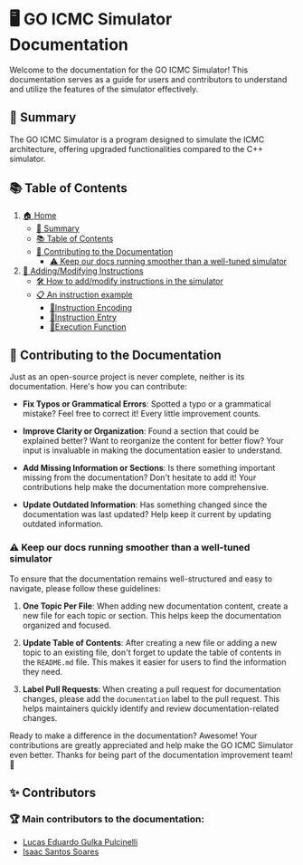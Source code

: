 # 🖥️ GO ICMC Simulator Documentation

Welcome to the documentation for the GO ICMC Simulator! This documentation serves as a guide for users and contributors to understand and utilize the features of the simulator effectively.

## 📝 Summary

The GO ICMC Simulator is a program designed to simulate the ICMC architecture, offering upgraded functionalities compared to the C++ simulator.

## 📚 Table of Contents
1. [🏠 Home](#🖥️-go-icmc-simulator-documentation)
    * [📝 Summary](#📝-summary)
    * [📚 Table of Contents](#📚-table-of-contents)
    * [🤝 Contributing to the Documentation](#🤝-contributing-to-the-documentation)
        - [⚠️ Keep our docs running smoother than a well-tuned simulator](#⚠️-keep-our-docs-running-smoother-than-a-well-tuned-simulator)
2. [📝 Adding/Modifying Instructions](./AddingModifyingInstructions.md/#📝-addingmodifying-instructions)
    * [🛠️ How to add/modify instructions in the simulator](AddingModifyingInstructions.md/#🛠️-how-to-addmodify-instructions-in-the-simulator)
    * [📋 An instruction example](AddingModifyingInstructions.md/#📋-an-instruction-example)
        - [🔹Instruction Encoding](AddingModifyingInstructions.md/#🔹-instruction-encoding)
        - [🔹Instruction Entry](AddingModifyingInstructions.md/#🔹-instruction-entry)
        - [🔹Execution Function](AddingModifyingInstructions.md/#🔹-execution-function)
## 🤝 Contributing to the Documentation

Just as an open-source project is never complete, neither is its documentation. Here's how you can contribute:

- **Fix Typos or Grammatical Errors**: Spotted a typo or a grammatical mistake? Feel free to correct it! Every little improvement counts.

- **Improve Clarity or Organization**: Found a section that could be explained better? Want to reorganize the content for better flow? Your input is invaluable in making the documentation easier to understand.

- **Add Missing Information or Sections**: Is there something important missing from the documentation? Don't hesitate to add it! Your contributions help make the documentation more comprehensive.

- **Update Outdated Information**: Has something changed since the documentation was last updated? Help keep it current by updating outdated information.

### ⚠️ Keep our docs running smoother than a well-tuned simulator

To ensure that the documentation remains well-structured and easy to navigate, please follow these guidelines:

1. **One Topic Per File**: When adding new documentation content, create a new file for each topic or section. This helps keep the documentation organized and focused.

2. **Update Table of Contents**: After creating a new file or adding a new topic to an existing file, don't forget to update the table of contents in the `README.md` file. This makes it easier for users to find the information they need.

3. **Label Pull Requests**: When creating a pull request for documentation changes, please add the `documentation` label to the pull request. This helps maintainers quickly identify and review documentation-related changes.

Ready to make a difference in the documentation? Awesome! Your contributions are greatly appreciated and help make the GO ICMC Simulator even better. Thanks for being part of the documentation improvement team! 🎉

## ✨ Contributors

### 🏆 Main contributors to the documentation:

- [Lucas Eduardo Gulka Pulcinelli](https://github.com/lucasgpulcinelli)
- [Isaac Santos Soares](https://github.com/iss2718)